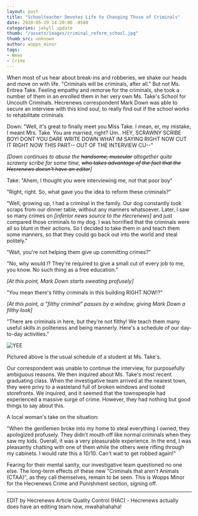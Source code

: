 ```yaml
---
layout: post
title: "Schoolteacher Devotes Life to Changing Those of Criminals"
date: 2020-05-19 14:20:00 -0500
categories: jekyll update
thumb: "/assets/images/criminal_reform_school.jpg"
thumb_src: unknown
author: wopps_minor
tags:
- News
- Crime
---
```


When most of us hear about break-ins and robberies, we shake our heads and move on with life. "Criminals will be criminals, after all." But not Ms. Eritrea Take. Feeling empathy and remorse for the criminals, she took a number of them in an enrolled them in her very own Ms. Take's School for Uncouth Criminals. Hecrenews correspondent Mark Down was able to secure an interview with this kind soul, to really find out if the school works to rehabilitate criminals.

Down: "Well, it's great to finally meet you Miss Take. I mean, er, my mistake, I meant Mrs. Take. You are married, right? Um.. HEY, SCRAWNY SCRIBE BOY! DONT YOU DARE WRITE DOWN WHAT IM SAYING RIGHT NOW CUT IT RIGHT NOW THIS PART-- OUT OF THE INTERVIEW CU--"

*[Down continues to abuse the ~~handsome, muscular~~ altogether quite scrawny scribe for some time, ~~who takes advantage of the fact that the Hecrenews doesn't have an editor~~]*

Take: "Ahem, I thought you were interviewing me, not that poor boy"

"Right, right. So, what gave you the idea to reform these criminals?"

"Well, growing up, I had a criminal in the family. Our dog constantly took scraps from our dinner table, without any manners whatsoever. Later, I saw so many crimes on *[inferior news source to the Hecrenews]* and just compared those criminals to my dog. I was horrified that the criminals were all so blunt in their actions. So I decided to take them in and teach them some manners, so that they could go back out into  the world and steal politely."

"Wait, you're not helping them give up committing crimes?"

"No, why would I? They're required to give a small cut of every job to me, you know. No such thing as a free education."

*[At this point, Mark Down starts sweating profusely]*

"You mean there's filthy criminals in this building RIGHT NOW!?"

*[At this point, a "filthy criminal" passes by a window, giving Mark Down a filthy look]*

"There are criminals in here, but they're not filthy! We teach them many useful skills in politeness and being mannerly. Here's a schedule of our day-to-day activities."

![YEE](https://hecrenews.github.io/assets/images/criminal_manners_schedule.JPG)

Pictured above is the usual schedule of a student at Ms. Take's.

Our correspondent was unable to continue the interview, for purposefully ambiguous reasons. We then inquired about Ms. Take's most recent graduating class. When the investigative team arrived at the nearest town, they were privy to a wasteland full of broken windows and looted storefronts. We inquired, and it seemed that the townspeople had experienced a massive surge of crime. However, they had nothing but good things to say about this.

A local woman's take on the situation:

"When the gentlemen broke into my home to steal everything I owned, they apologized profusely. They didn't mouth off like normal criminals when they saw my kids. Overall, it was a very pleasurable experience. In the end, I was pleasantly chatting with one of them while the others were rifling through my cabinets. I would rate this a 10/10. Can't wait to get robbed again!"

Fearing for their mental sanity, our investigative team questioned no one else. The long-term effects of these new "Criminals that aren't Animals (CTAA)", as they call themselves, remain to be seen. This is Wopps Minor for the Hecrenews Crime and Punishment section, signing off.

---

EDIT by Hecrenews Article Quality Control (HAC) - Hecrenews actually does have an editing team now, mwahahahaha!
